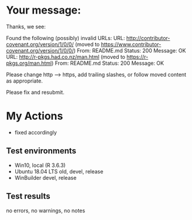 
# Your message:

Thanks, we see:

   Found the following (possibly) invalid URLs:
     URL: http://contributor-covenant.org/version/1/0/0/ (moved to
https://www.contributor-covenant.org/version/1/0/0/)
       From: README.md
       Status: 200
       Message: OK
     URL: http://r-pkgs.had.co.nz/man.html (moved to
https://r-pkgs.org/man.html)
       From: README.md
       Status: 200
       Message: OK

Please change http --> https, add trailing slashes, or follow moved
content as appropriate.

Please fix and resubmit.


# My Actions

- fixed accordingly



## Test environments

- Win10, local (R 3.6.3)
- Ubuntu 18.04 LTS old, devel, release
- WinBuilder devel, release



## Test results 

no errors, no warnings, no notes
